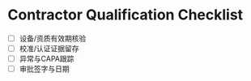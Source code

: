 # Contractor Qualification Checklist

- [ ] 设备/资质有效期核验
- [ ] 校准/认证证据留存
- [ ] 异常与CAPA跟踪
- [ ] 审批签字与日期

